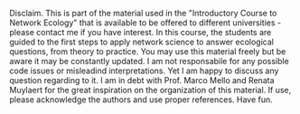 Disclaim.
This is part of the material used in the "Introductory Course to Network Ecology" that is available to be offered to different universities - please contact me if you have interest. In this course, the students are guided to the first steps to apply network science to answer ecological questions, from theory to practice.
You may use this material freely but be aware it may be constantly updated. I am not responsabile for any possible code issues or misleadind interpretations. Yet I am happy to discuss any question regarding to it. 
I am in debt with Prof. Marco Mello and Renata Muylaert for the great inspiration on the organization of this material. If use, please acknowledge the authors and use proper references. 
Have fun.

